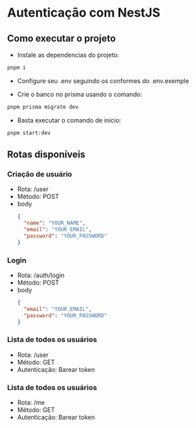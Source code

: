 # Autenticação com NestJS

## Como executar o projeto

- Instale as dependencias do projeto:

```bash
pnpm i
```

- Configure seu .env seguindo os conformes do .env.exemple

- Crie o banco no prisma usando o comando:

```bash
pnpm prisma migrate dev
```

- Basta executar o comando de início:

```bash
pnpm start:dev
```

## Rotas disponíveis

### Criação de usuário

- Rota: /user
- Método: POST
- body
  ```json
  {
    "name": "YOUR_NAME",
    "email": "YOUR_EMAIL",
    "password": "YOUR_PASSWORD"
  }
  ```

### Login

- Rota: /auth/login
- Método: POST
- body
  ```json
  {
    "email": "YOUR_EMAIL",
    "password": "YOUR_PASSWORD"
  }
  ```

### Lista de todos os usuários

- Rota: /user
- Método: GET
- Autenticação: Barear token

### Lista de todos os usuários

- Rota: /me
- Método: GET
- Autenticação: Barear token
